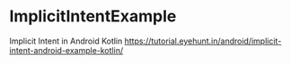 # ImplicitIntentExample
Implicit Intent in Android Kotlin
https://tutorial.eyehunt.in/android/implicit-intent-android-example-kotlin/
